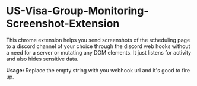 # US-Visa-Group-Monitoring-Screenshot-Extension
This chrome extension helps you send screenshots of the scheduling page to a discord channel of your choice through the discord web hooks without a need for a server or mutating any DOM elements. It just listens for activity and also hides sensitive data.

**Usage:**
Replace the empty string with you webhook url and it's good to fire up.
